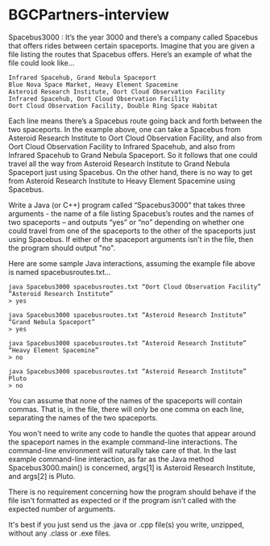 # BGCPartners-interview

Spacebus3000 : It’s the year 3000 and there’s a company called Spacebus that offers rides between certain spaceports. Imagine that you are given a file listing the routes that Spacebus offers. Here’s an example of what the file could look like…

    Infrared Spacehub, Grand Nebula Spaceport
    Blue Nova Space Market, Heavy Element Spacemine
    Asteroid Research Institute, Oort Cloud Observation Facility
    Infrared Spacehub, Oort Cloud Observation Facility
    Oort Cloud Observation Facility, Double Ring Space Habitat

Each line means there’s a Spacebus route going back and forth between the two spaceports. In the example above, one can take a Spacebus from Asteroid Research Institute to Oort Cloud Observation Facility, and also from Oort Cloud Observation Facility to Infrared Spacehub, and also from Infrared Spacehub to Grand Nebula Spaceport. So it follows that one could travel all the way from Asteroid Research Institute to Grand Nebula Spaceport just using Spacebus. On the other hand, there is no way to get from Asteroid Research Institute to Heavy Element Spacemine using Spacebus.

Write a Java (or C++) program called “Spacebus3000” that takes three arguments - the name of a file listing Spacebus’s routes and the names of two spaceports – and outputs “yes” or “no” depending on whether one could travel from one of the spaceports to the other of the spaceports just using Spacebus. If either of the spaceport arguments isn't in the file, then the program should output "no".

Here are some sample Java interactions, assuming the example file above is named spacebusroutes.txt…

    java Spacebus3000 spacebusroutes.txt “Oort Cloud Observation Facility” “Asteroid Research Institute”
    > yes

    java Spacebus3000 spacebusroutes.txt “Asteroid Research Institute” “Grand Nebula Spaceport”
    > yes

    java Spacebus3000 spacebusroutes.txt “Asteroid Research Institute” “Heavy Element Spacemine”
    > no

    java Spacebus3000 spacebusroutes.txt “Asteroid Research Institute” Pluto
    > no

You can assume that none of the names of the spaceports will contain commas. That is, in the file, there will only be one comma on each line, separating the names of the two spaceports. 

You won't need to write any code to handle the quotes that appear around the spaceport names in the example command-line interactions. The command-line environment will naturally take care of that. In the last example command-line interaction, as far as the Java method Spacebus3000.main() is concerned, args[1] is Asteroid Research Institute, and args[2] is Pluto.

There is no requirement concerning how the program should behave if the file isn't formatted as expected or if the program isn't called with the expected number of arguments.

It's best if you just send us the .java or .cpp file(s) you write, unzipped, without any .class or .exe files. 

